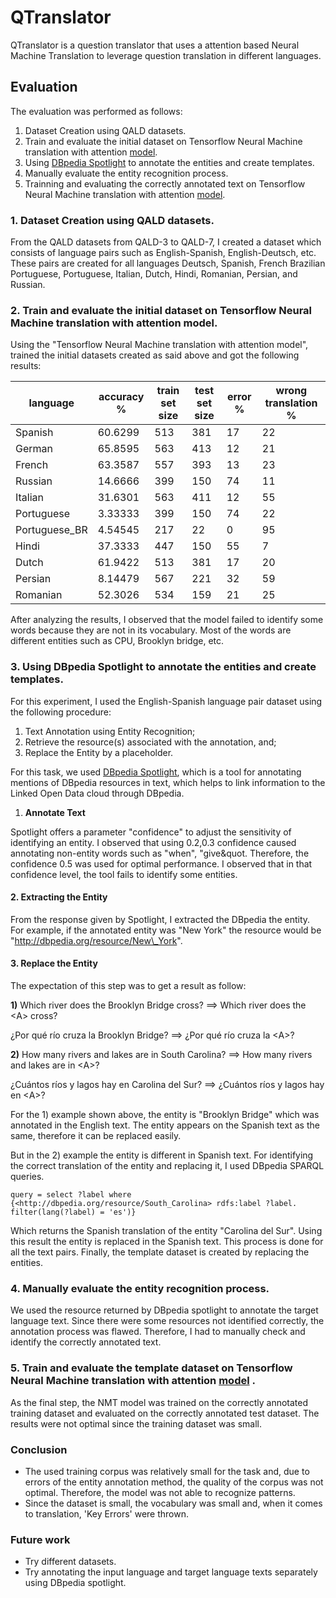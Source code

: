 # QTranslator

QTranslator is a question translator that uses a attention based Neural Machine Translation to leverage question translation in different languages.


## Evaluation
The evaluation was performed as follows:

1. Dataset Creation using QALD datasets.
2. Train and evaluate the initial dataset on Tensorflow Neural Machine translation with attention [model](https://www.blogger.com/u/1/blog/post/edit/7948183821104122808/789201015065518066#).
3. Using [DBpedia Spotlight](https://www.blogger.com/u/1/blog/post/edit/7948183821104122808/789201015065518066#) to annotate the entities and create templates.
4. Manually evaluate the entity recognition process.
5. Trainning and evaluating the correctly annotated text on Tensorflow Neural Machine translation with attention [model](https://www.blogger.com/u/1/blog/post/edit/7948183821104122808/789201015065518066#).

### **1. Dataset Creation using QALD datasets.**

From the QALD datasets from QALD-3 to QALD-7, I created a dataset which consists of language pairs such as English-Spanish, English-Deutsch, etc. 
These pairs are created for all languages Deutsch, Spanish, French Brazilian Portuguese, Portuguese, Italian, Dutch, Hindi, Romanian, Persian, and Russian.

### **2. Train and evaluate the initial dataset on Tensorflow Neural Machine translation with attention model.**

Using the &quot;Tensorflow Neural Machine translation with attention model&quot;, trained the initial datasets created as said above and got the following results:

| **language** | **accuracy %** | **train set size** | **test set size** | **error %** | **wrong translation %** |
| --- | --- | --- | --- | --- | --- |
| Spanish | 60.6299 | 513 | 381 | 17 | 22 |
| German | 65.8595 | 563 | 413 | 12 | 21 |
| French | 63.3587 | 557 | 393 | 13 | 23 |
| Russian | 14.6666 | 399 | 150 | 74 | 11 |
| Italian | 31.6301 | 563 | 411 | 12 | 55 |
| Portuguese | 3.33333 | 399 | 150 | 74 | 22 |
| Portuguese\_BR | 4.54545 | 217 | 22 | 0 | 95 |
| Hindi | 37.3333 | 447 | 150 | 55 | 7 |
| Dutch | 61.9422 | 513 | 381 | 17 | 20 |
| Persian | 8.14479 | 567 | 221 | 32 | 59 |
| Romanian | 52.3026 | 534 | 159 | 21 | 25 |

After analyzing the results, I observed that the model failed to identify some words because they are not in its vocabulary. 
Most of the words are different entities such as CPU, Brooklyn bridge, etc.

### **3. Using DBpedia Spotlight to annotate the entities and create templates.**

For this experiment, I used the English-Spanish language pair dataset using the following procedure:

1. Text Annotation using Entity Recognition;
2. Retrieve the resource(s) associated with the annotation, and;
3. Replace the Entity by a placeholder.

For this task, we used [DBpedia Spotlight](https://www.blogger.com/u/1/blog/post/edit/7948183821104122808/789201015065518066#), which is a tool for annotating mentions of DBpedia resources in text, which helps to link information to the Linked Open Data cloud through DBpedia.

1. **Annotate Text**

Spotlight offers a parameter &quot;confidence&quot; to adjust the sensitivity of identifying an entity. 
I observed that using 0.2,0.3 confidence caused annotating non-entity words such as &quot;when&quot;, &quot;give&quot. 
Therefore, the confidence 0.5 was used for optimal performance. 
I observed that in that confidence level, the tool fails to identify some entities.

#### **2. Extracting the Entity**

From the response given by Spotlight, I extracted the DBpedia the entity. 
For example, if the annotated entity was &quot;New York&quot; the resource would be &quot;http://dbpedia.org/resource/New\_York&quot;.

#### **3. Replace the Entity**

The expectation of this step was to get a result as follow:

**1)** Which river does the Brooklyn Bridge cross? ==> Which river does the \<A\> cross?

¿Por qué río cruza la Brooklyn Bridge? ==> ¿Por qué río cruza la \<A\>?

**2)** How many rivers and lakes are in South Carolina? ==> How many rivers and lakes are in \<A\>?

¿Cuántos ríos y lagos hay en Carolina del Sur? ==> ¿Cuántos ríos y lagos hay en \<A\>?

For the 1) example shown above, the entity is &quot;Brooklyn Bridge&quot; which was annotated in the English text. 
The entity appears on the Spanish text as the same, therefore it can be replaced easily.

But in the 2) example the entity is different in Spanish text. 
For identifying the correct translation of the entity and replacing it, I used DBpedia SPARQL queries.

```
query = select ?label where {<http://dbpedia.org/resource/South_Carolina> rdfs:label ?label. filter(lang(?label) = 'es')}
```

Which returns the Spanish translation of the entity &quot;Carolina del Sur&quot;. 
Using this result the entity is replaced in the Spanish text. 
This process is done for all the text pairs. 
Finally, the template dataset is created by replacing the entities.

### **4.**  **Manually evaluate the entity recognition process.**

We used the resource returned by DBpedia spotlight to annotate the target language text. 
Since there were some resources not identified correctly, the annotation process was flawed. 
Therefore, I had to manually check and identify the correctly annotated text.

### **5.**  **Train and evaluate the template dataset on Tensorflow Neural Machine translation with attention** [**model**](https://www.blogger.com/u/1/blog/post/edit/7948183821104122808/789201015065518066#) **.**

As the final step, the NMT model was trained on the correctly annotated training dataset and evaluated on the correctly annotated test dataset. 
The results were not optimal since the training dataset was small.

### **Conclusion**

- The used training corpus was relatively small for the task and, due to errors of the entity annotation method, the quality of the corpus was not optimal. 
  Therefore, the model was not able to recognize patterns.
- Since the dataset is small, the vocabulary was small and, when it comes to translation, &#39;Key Errors&#39; were thrown.

### **Future work**

- Try different datasets.
- Try annotating the input language and target language texts separately using DBpedia spotlight.
